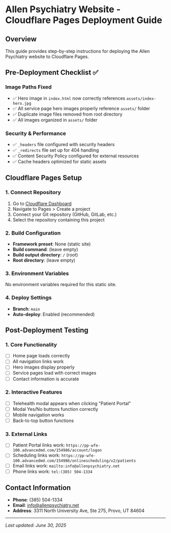 # Allen Psychiatry Website - Cloudflare Pages Deployment Guide

## Overview
This guide provides step-by-step instructions for deploying the Allen Psychiatry website to Cloudflare Pages.

## Pre-Deployment Checklist ✅

### Image Paths Fixed
- ✅ Hero image in `index.html` now correctly references `assets/index-hero.jpg`
- ✅ All service page hero images properly reference `assets/` folder
- ✅ Duplicate image files removed from root directory
- ✅ All images organized in `assets/` folder

### Security & Performance
- ✅ `_headers` file configured with security headers
- ✅ `_redirects` file set up for 404 handling
- ✅ Content Security Policy configured for external resources
- ✅ Cache headers optimized for static assets

## Cloudflare Pages Setup

### 1. Connect Repository
1. Go to [Cloudflare Dashboard](https://dash.cloudflare.com)
2. Navigate to Pages > Create a project
3. Connect your Git repository (GitHub, GitLab, etc.)
4. Select the repository containing this project

### 2. Build Configuration
- **Framework preset**: None (static site)
- **Build command**: (leave empty)
- **Build output directory**: `/` (root)
- **Root directory**: (leave empty)

### 3. Environment Variables
No environment variables required for this static site.

### 4. Deploy Settings
- **Branch**: `main`
- **Auto-deploy**: Enabled (recommended)

## Post-Deployment Testing

### 1. Core Functionality
- [ ] Home page loads correctly
- [ ] All navigation links work
- [ ] Hero images display properly
- [ ] Service pages load with correct images
- [ ] Contact information is accurate

### 2. Interactive Features
- [ ] Telehealth modal appears when clicking "Patient Portal"
- [ ] Modal Yes/No buttons function correctly
- [ ] Mobile navigation works
- [ ] Back-to-top button functions

### 3. External Links
- [ ] Patient Portal links work: `https://pp-wfe-100.advancedmd.com/154986/account/logon`
- [ ] Scheduling links work: `https://pp-wfe-100.advancedmd.com/154986/onlinescheduling/v2/patients`
- [ ] Email links work: `mailto:info@allenpsychiatry.net`
- [ ] Phone links work: `tel:(385) 504-1334`

## Contact Information
- **Phone**: (385) 504-1334
- **Email**: info@allenpsychiatry.net
- **Address**: 3311 North University Ave, Ste 275, Provo, UT 84604

---
*Last updated: June 30, 2025*
